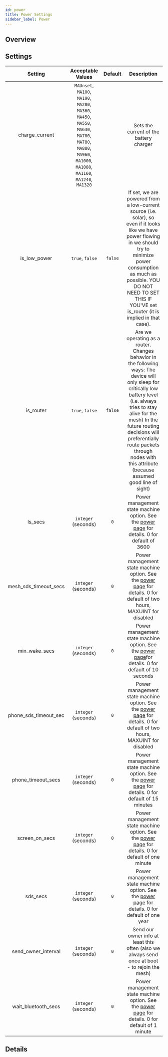 ```yaml
---
id: power
title: Power Settings
sidebar_label: Power
---
```


## Overview



## Settings

| Setting | Acceptable Values | Default | Description |
| :-----: | :---------------: | :-----: | :---------: |
| charge_current | `MAUnset`, `MA100`, `MA190`, `MA280`, `MA360`, `MA450`, `MA550`, `MA630`, `MA700`, `MA780`, `MA880`, `MA960`, `MA1000`, `MA1080`, `MA1160`, `MA1240`, `MA1320` |  | Sets the current of the battery charger |
| is_low_power | `true`, `false` | `false` | If set, we are powered from a low-current source (i.e. solar), so even if it looks like we have power flowing in we should try to minimize power consumption as much as possible. YOU DO NOT NEED TO SET THIS IF YOU'VE set is_router (it is implied in that case). |
| is_router | `true`, `false` | `false` | Are we operating as a router. Changes behavior in the following ways: The device will only sleep for critically low battery level (i.e. always tries to stay alive for the mesh) In the future routing decisions will preferentially route packets through nodes with this attribute (because assumed good line of sight) |
| ls_secs | `integer` (seconds) | `0` | Power management state machine option. See the [power page](../software/other/power) for details. 0 for default of 3600 |
| mesh_sds_timeout_secs | `integer` (seconds) | `0` | Power management state machine option. See the [power page](../software/other/power) for details. 0 for default of two hours, MAXUINT for disabled |
| min_wake_secs | `integer` (seconds) | `0` | Power management state machine option. See the [power page](../software/other/power)for details. 0 for default of 10 seconds |
| phone_sds_timeout_sec | `integer` (seconds) | `0` | Power management state machine option. See the [power page](../software/other/power) for details. 0 for default of two hours, MAXUINT for disabled |
| phone_timeout_secs | `integer` (seconds) | `0` | Power management state machine option. See the [power page](../software/other/power) for details. 0 for default of 15 minutes |
| screen_on_secs | `integer` (seconds) | `0` | Power management state machine option. See the [power page](../software/other/power) for details. 0 for default of one minute |
| sds_secs | `integer` (seconds) | `0` | Power management state machine option. See the [power page](../software/other/power) for details. 0 for default of one year |
| send_owner_interval | `integer` (seconds) | `0` | Send our owner info at least this often (also we always send once at boot - to rejoin the mesh) |
| wait_bluetooth_secs | `integer` (seconds) | `0` | Power management state machine option. See the [power page](../software/other/power) for details. 0 for default of 1 minute |

## Details
